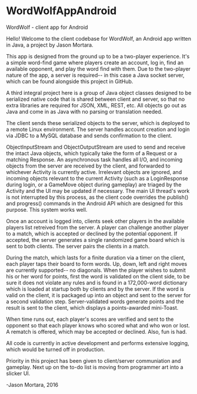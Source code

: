 # WordWolfAppAndroid
WordWolf - client app for Android

Hello! Welcome to the client codebase for WordWolf, an Android app written in Java, a project by Jason Mortara.

This app is designed from the ground up to be a two-player experience. It's a simple word-find game where players create an account, log in, find an available opponent, and play the word find with them. Due to the two-player nature of the app, a server is required-- in this case a Java socket server, which can be found alongside this project in GitHub. 

A third integral project here is a group of Java object classes designed to be serialized native code that is shared between client and server, so that no extra libraries are required for JSON, XML, REST, etc. All objects go out as Java and come in as Java with no parsing or translation needed. 

The client sends these serialized objects to the server, which is deployed to a remote Linux environment. The server handles account creation and login via JDBC to a MySQL database and sends confirmation to the client. 

ObjectInputStream and ObjectOutputStream are used to send and receive the intact Java objects, which typically take the form of a Request or a matching Response. An asynchronous task handles all I/O, and incoming objects from the server are received by the client, and forwarded to whichever Activity is currently active. Irrelevant objects are ignored, and incoming objects relevant to the current Activity (such as a LoginResponse during login, or a GameMove object during gameplay) are triaged by the Activity and the UI may be updated if necessary. The main UI thread's work is not interrupted by this process, as the client code overrides the publish() and progress() commands in the Android API which are designed for this purpose. This system works well.

Once an account is logged into, clients seek other players in the available players list retreived from the server. A player can challenge another player to a match, which is accepted or declined by the potential opponent. If accepted, the server generates a single randomized game board which is sent to both clients. The server pairs the clients in a match. 

During the match, which lasts for a finite duration via a timer on the client, each player taps their board to form words. Up, down, left and right moves are currently supported-- no diagonals. When the player wishes to submit his or her word for points, first the word is validated on the client side, to be sure it does not violate any rules and is found in a 172,000-word dictionary which is loaded at startup both by clients and by the server. If the word is valid on the client, it is packaged up into an object and sent to the server for a second validation step. Server-validated words generate points and the result is sent to the client, which displays a points-awarded mini-Toast. 

When time runs out, each player's scores are verified and sent to the opponent so that each player knows who scored what and who won or lost. A rematch is offered, which may be accepted or declined. Also, fun is had.

All code is currently in active development and performs extensive logging, which would be turned off in production. 

Priority in this project has been given to client/server communiation and gameplay. Next up on the to-do list is moving from programmer art into a slicker UI.

-Jason Mortara, 2016
